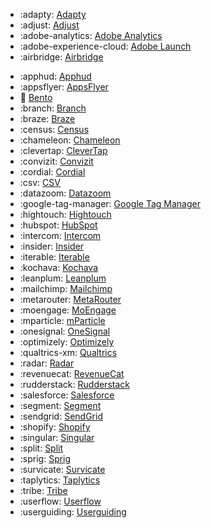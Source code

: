 <!-- To add an entry, first add an SVG logo in overrides/.icons, then add a new line item in the table. Wrap the icon filename in colons to reference it. -->

<div class="grid cards" markdown>

- :adapty: [Adapty](../data/sources/adapty.md)
- :adjust: [Adjust](../data/sources/adjust.md)
- :adobe-analytics: [Adobe Analytics](../data/sources/adobe-analytics.md)
- :adobe-experience-cloud: [Adobe Launch](../data/sources/adobe.md)
- :airbridge: [Airbridge](../data/sources/airbridge.md)
<!-- - :airship: [Airship](../data/sources/airship.md) -->
- :apphud: [Apphud](../data/sources/apphud.md)
- :appsflyer: [AppsFlyer](../data/sources/appsflyer.md)
- :bento: [Bento](../data/sources/bento.md)
- :branch: [Branch](../data/sources/branch.md)
- :braze: [Braze](../data/sources/braze.md)
- :census: [Census](../data/sources/census.md)
- :chameleon: [Chameleon](../data/sources/chameleon.md)
- :clevertap: [CleverTap](../data/sources/clevertap.md)
- :convizit: [Convizit](../data/sources/convizit.md)
- :cordial: [Cordial](../data/sources/cordial.md)
- :csv: [CSV](../data/sources/lookup-table.md)
- :datazoom: [Datazoom](../data/sources/datazoom.md)
- :google-tag-manager: [Google Tag Manager](../data/sources/google-tag-manager/)
- :hightouch: [Hightouch](../data/sources/hightouch.md)
- :hubspot: [HubSpot](../data/sources/hubspot.md)
- :intercom: [Intercom](../data/sources/intercom.md)
- :insider: [Insider](../data/sources/insider.md)
- :iterable: [Iterable](../data/sources/iterable.md)
- :kochava: [Kochava](../data/sources/kochava.md)
- :leanplum: [Leanplum](../data/sources/leanplum.md)
- :mailchimp: [Mailchimp](../data/sources/mailchimp.md)
- :metarouter: [MetaRouter](../data/sources/metarouter.md)
- :moengage: [MoEngage](../data/sources/moengage.md)
- :mparticle: [mParticle](../data/sources/mparticle.md)
- :onesignal: [OneSignal](../data/sources/onesignal.md)
- :optimizely: [Optimizely](../data/sources/optimizely.md)
- :qualtrics-xm: [Qualtrics](../data/sources/qualtrics.md)
- :radar: [Radar](../data/sources/radar.md)
- :revenuecat: [RevenueCat](../data/sources/revenuecat.md)
- :rudderstack: [Rudderstack](../data/sources/rudderstack.md)
- :salesforce: [Salesforce](../data/sources/salesforce-group.md)
- :segment: [Segment](../data/sources/segment.md)
- :sendgrid: [SendGrid](../data/sources/sendgrid.md)
- :shopify: [Shopify](../data/sources/shopify.md)
- :singular: [Singular](../data/sources/singular.md)
- :split: [Split](../data/sources/split.md)
- :sprig: [Sprig](../data/sources/sprig.md)
- :survicate: [Survicate](../data/sources/survicate.md)
- :taplytics: [Taplytics](../data/sources/taplytics.md)
- :tribe: [Tribe](../data/sources/tribe.md)
- :userflow: [Userflow](../data/sources/userflow.md)
- :userguiding: [Userguiding](../data/sources/userguiding.md)

</div>